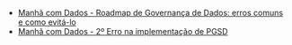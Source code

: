 - [Manhã com Dados - Roadmap de Governança de Dados: erros comuns e como evitá-lo](https://www.youtube.com/watch?v=s3wsLIDRfPc)
- [Manhã com Dados - 2º Erro na implementação de PGSD](https://www.linkedin.com/posts/blrdata_confira-mais-um-erro-que-as-pessoas-cometem-activity-7373816165468540928-lqt8?utm_source=share&utm_medium=member_desktop&rcm=ACoAAAButhkBQJCMRkQ89Ql11qoyQtXBfP6R5tc)

